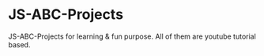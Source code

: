 # JS-ABC-Projects
JS-ABC-Projects for learning &amp; fun purpose. 
All of them are youtube tutorial based. 
